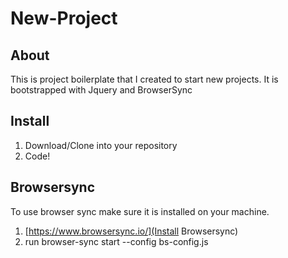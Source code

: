 # New-Project

## About
This is project boilerplate that I created to start new projects.
It is bootstrapped with Jquery and BrowserSync

## Install
1. Download/Clone into your repository
3. Code!

## Browsersync
To use browser sync make sure it is installed on your machine.
1. [https://www.browsersync.io/](Install Browsersync)
2. run browser-sync start --config bs-config.js

